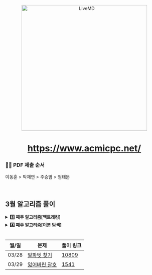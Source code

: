 <p align='middle'>
<a href='https://www.acmicpc.net/'><img src='https://user-images.githubusercontent.com/40657327/153372372-9c901899-0b49-4111-bc98-aa0f1f3a2b0e.png' width="400px;" alt="LiveMD" /></a></p>

<h1 align='middle'><a href='https://www.acmicpc.net/'>https://www.acmicpc.net/</a></h1>


###  🙋‍♀️ PDF 제출 순서
이동훈 > 박채연 > 주승범 > 엄태문

<br/>

## 3월 알고리즘 풀이
<details>
  <summary>
    <STRONG>
      3️⃣ 째주 알고리즘[백트래킹]
    </STRONG>
  </summary>
     <br/>
  <div markdown="1">

| 월/일 | 문제                           | 풀이 링크 |
| ----------- | ---------------------- | ---------------------- |
| 03/14      | [15649_N과 M(1)](https://www.acmicpc.net/problem/15649)       | [15649](https://github.com/Douzone-2th-TEAM1/Algorithm/tree/main/Q_15649)|
| 03/15      | [15651_N과 M(3)](https://www.acmicpc.net/problem/15651)       | [15651](https://github.com/Douzone-2th-TEAM1/Algorithm/tree/main/Q_15651)|
| 03/16      | [6603_로또](https://www.acmicpc.net/problem/6603)       | [6603](https://github.com/Douzone-2th-TEAM1/Algorithm/tree/main/Q_6603)|
| 03/17      | [10819_차이를 최대로](https://www.acmicpc.net/problem/10819)       | [10819](https://github.com/Douzone-2th-TEAM1/Algorithm/tree/main/Q_10819)|
| 03/18      | [1759_암호 만들기](https://www.acmicpc.net/problem/1759)       | [1759](https://github.com/Douzone-2th-TEAM1/Algorithm/tree/main/Q_1759)|
  </div>
  
 </details>


<details>
  <summary>
    <STRONG>
      4️⃣ 째주 알고리즘[이분 탐색]
    </STRONG>
  </summary>
     <br/>
  <div markdown="1">

| 월/일 | 문제                           | 풀이 링크 |
| ----------- | ---------------------- | ---------------------- |
| 03/21      | [랜선 자르기](https://www.acmicpc.net/problem/1654)       | [1654](https://github.com/Douzone-2th-TEAM1/Algorithm/tree/main/Q_1654)|
| 03/22      | [숫자 카드 2](https://www.acmicpc.net/problem/10816)       | [10816](https://github.com/Douzone-2th-TEAM1/Algorithm/tree/main/Q_10816)|
| 03/23      | [수 찾기](https://www.acmicpc.net/problem/1920)       | [1920](https://github.com/Douzone-2th-TEAM1/Algorithm/tree/main/Q_1920)|
| 03/24      | [숫자 카드](https://www.acmicpc.net/problem/10815)       | [10815](https://github.com/Douzone-2th-TEAM1/Algorithm/tree/main/Q_10815)|
| 03/25      | [암기왕](https://www.acmicpc.net/problem/2776)       | [2776](https://github.com/Douzone-2th-TEAM1/Algorithm/tree/main/Q_2276)|
  </div>
  
 </details>
 
 
 <br/>
 
 
 | 월/일 | 문제                           | 풀이 링크 |
| ----------- | ---------------------- | ---------------------- |
| 03/28      | [알파벳 찾기](https://www.acmicpc.net/problem/10809)       | [10809](https://github.com/Douzone-2th-TEAM1/Algorithm/tree/main/Q_10809)|
| 03/29      | [잃어버린 괄호](https://www.acmicpc.net/problem/1541)       | [1541](https://github.com/Douzone-2th-TEAM1/Algorithm/tree/main/Q_1541)|
 
 
